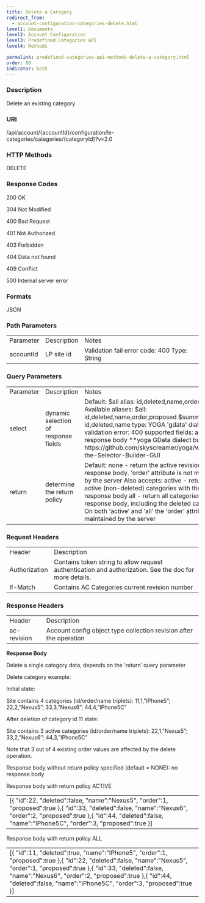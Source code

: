 ```yaml
---
title: Delete a Category
redirect_from:
  - account-configuration-categories-delete.html
level1: Documents
level2: Account Configuration
level3: Predefined Categories API
level4: Methods

permalink: predefined-categories-api-methods-delete-a-category.html
order: 80
indicator: both
---
```


### Description

Delete an existing category

### URI

/api/account/{accountId}/configuration/le-categories/categories/{categoryId}?v=2.0

### HTTP Methods

DELETE

### Response Codes

200 OK

304 Not Modified

400 Bad Request

401 Not Authorized

403 Forbidden

404 Data not found

409 Conflict

500 Internal server error

### Formats

JSON

### Path Parameters

<table>
  <tr>
    <td>Parameter</td>
    <td>Description</td>
    <td>Notes</td>
  </tr>
  <tr>
    <td>accountId</td>
    <td>LP site id</td>
    <td>Validation fail error code: 400
Type: String </td>
  </tr>
</table>


### Query Parameters

<table>
  <tr>
    <td>Parameter</td>
    <td>Description</td>
    <td>Notes</td>
  </tr>
  <tr>
    <td>select</td>
    <td>dynamic selection of response fields</td>
    <td>Default: $all alias: id,deleted,name,order,proposed
Available aliases:
$all: id,deleted,name,order,proposed
$summary: id,deleted,name
type: YOGA 'gdata' dialect
validation error: 400
supported fields: any in response body
**yoga GData dialect builder url:
https://github.com/skyscreamer/yoga/wiki/Using-the-Selector-Builder-GUI</td>
  </tr>
  <tr>
    <td>return</td>
    <td>determine the return policy </td>
    <td>Default: none - return the active revision with no response body. 'order’ attribute is not maintained by the server
Also accepts:
active - return all active (non-deleted) categories with the response body
all - return all categories with the response body, including the deleted categories
On both 'active’ and 'all’ the 'order’ attribute is maintained by the server</td>
  </tr>
</table>


### Request Headers

<table>
  <tr>
    <td>Header</td>
    <td>Description</td>
  </tr>
  <tr>
    <td>Authorization</td>
    <td>Contains token string to allow request authentication and authorization. See the doc for more details.</td>
  </tr>
  <tr>
    <td>If-Match</td>
    <td>Contains AC Categories current revision number</td>
  </tr>
</table>


### Response Headers

<table>
  <tr>
    <td>Header</td>
    <td>Description</td>
  </tr>
  <tr>
    <td>ac-revision</td>
    <td>Account config object type collection revision after the operation</td>
  </tr>
</table>


**Response Body**

Delete a single category data, depends on the 'return’ query parameter

Delete category example:

Initial state:

Site contains 4 categories (id/order/name triplets): 11,1,"IPhone5”; 22,2,”Nexus5”; 33,3,”Nexus6”; 44,4,”IPhone5C”

After deletion of category id 11 state:

Site contains 3 active categories (id/order/name triplets): 22,1,"Nexus5”; 33,2,”Nexus6”; 44,3,”IPhone5C”

Note that 3 out of 4 existing order values are affected by the delete operation.

Response body without return policy specified (default = NONE): no response body

Response body with return policy ACTIVE

<table>
  <tr>
    <td>[{
        "id":22,
        "deleted":false,
        "name":"Nexus5",
        "order":1,
        "proposed":true
 },{
        "id":33,
        "deleted":false,
        "name":"Nexus6",
        "order":2,
        "proposed":true
 },{
        "id":44,
        "deleted":false,
        "name":"IPhone5C",
        "order":3,
        "proposed":true
 }]</td>
  </tr>
</table>


Response body with return policy ALL

<table>
  <tr>
    <td>[{
        "id":11,
        "deleted":true,
        "name":"IPhone5",
        "order":1,
        "proposed":true
 },{
        "id":22,
        "deleted":false,
        "name":"Nexus5",
        "order":1,
        "proposed":true
 },{
        "id":33,
        "deleted":false,
        "name":"Nexus6",
        "order":2,
        "proposed":true
 },{
        "id":44,
        "deleted":false,
        "name":"IPhone5C",
        "order":3,
        "proposed":true
 }]</td>
  </tr>
</table>
